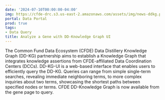 ```yaml
---
date: '2024-07-10T00:00:00-04:00'
img: https://cfde-drc.s3.us-east-2.amazonaws.com/assets/img/news-ddkg.png
portal: Data Portal
prod: true
tags:
- Data Query
title: Analyze a Gene with DD-Knowledge Graph UI
---
```

The Common Fund Data Ecosystem (CFDE) Data Distillery Knowledge Graph (DD-KG) partnership aims to establish a Knowledge Graph that integrates knowledge assertions from CFDE-affiliated Data Coordination Centers (DCCs). DD-KG-Ul is a web-based interface that enables users to efficiently query the DD-KG. Queries can range from simple single-term searches, revealing immediate neighboring terms, to more complex inquiries about two terms, showcasing the shortest paths between specified nodes or terms. CFDE DD-Knowledge Graph is now available from the gene page to query.